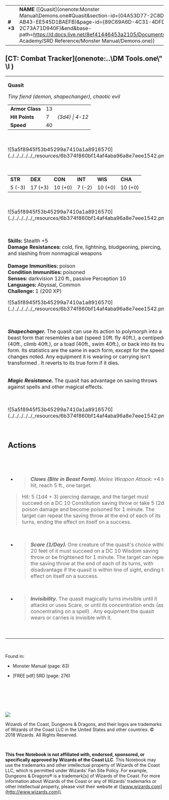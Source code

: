 
|           |                                                                                                                                                                                                                                                                                            |        |       |       |     |       |        |
|-----------|--------------------------------------------------------------------------------------------------------------------------------------------------------------------------------------------------------------------------------------------------------------------------------------------|--------|-------|-------|-----|-------|--------|
| **\# +3** | **NAME** ([Quasit](onenote:Monster Manual\\Demons.one#Quasit&section-id={04A53D77-2C8D-449A-AB43-EE545D1BAEFB}&page-id={89C69A6D-4C31-4DFD-A918-2C73A71D940F}&end&base-path=https://d.docs.live.net/8ef41446453a2105/Documents/Adventure Academy/SRD Reference/Monster Manual/Demons.one)) | **13** | **7** | **7** | \-  | Notes | 200 XP |

## [CT: Combat Tracker](onenote:..\\DM Tools.one\\" \l )

<table><tbody><tr class="odd"><td><p><strong>Quasit</strong></p><p><em>Tiny fiend (demon, shapechanger), chaotic evil<br />
</em></p><table><tbody><tr class="odd"><td><strong>Armor Class</strong></td><td>13</td><td> </td></tr><tr class="even"><td><strong>Hit Points</strong></td><td>7</td><td><em>(3d4) | 4-12</em></td></tr><tr class="odd"><td><strong>Speed</strong></td><td>40</td><td> </td></tr></tbody></table><p> </p><p>![5a5f8945f53b45299a7410a1a8916570](../../../../../_resources/6b374f860bf14af4aba96a8e7eee1542.png)</p><p> </p><table><tbody><tr class="odd"><td><strong>STR</strong></td><td><strong>DEX</strong></td><td><strong>CON</strong></td><td><strong>INT</strong></td><td><strong>WIS</strong></td><td><strong>CHA</strong></td></tr><tr class="even"><td>5 (-3)</td><td>17 (+3)</td><td>10 (+0)</td><td>7 (-2)</td><td>10 (+0)</td><td>10 (+0)</td></tr></tbody></table><p> </p><p>![5a5f8945f53b45299a7410a1a8916570](../../../../../_resources/6b374f860bf14af4aba96a8e7eee1542.png)</p><p> </p><p><strong>Skills:</strong> Stealth +5<br />
<strong>Damage Resistances:</strong> cold, fire, lightning, bludgeoning, piercing, and slashing from nonmagical weapons<br />
<br />
<strong>Damage Immunities:</strong> poison<br />
<strong>Condition Immunities:</strong> poisoned<br />
<strong>Senses:</strong> darkvision 120 ft., passive Perception 10<br />
<strong>Languages:</strong> Abyssal, Common<br />
<strong>Challenge:</strong> 1 (200 XP)</p><p>![5a5f8945f53b45299a7410a1a8916570](../../../../../_resources/6b374f860bf14af4aba96a8e7eee1542.png)</p><p> </p><p><em><strong>Shapechanger.</strong></em> The quasit can use its action to polymorph into a beast form that resembles a bat (speed 10ft. fly 40ft.), a centipede (40ft., climb 40ft.), or a toad (40ft., swim 40ft.), or back into its true form. Its statistics are the same in each form, except for the speed changes noted. Any equipment it is wearing or carrying isn't transformed . It reverts to its true form if it dies.</p><p><em><strong><br />
Magic Resistance.</strong></em> The quasit has advantage on saving throws against spells and other magical effects.</p><p> </p><p>![5a5f8945f53b45299a7410a1a8916570](../../../../../_resources/6b374f860bf14af4aba96a8e7eee1542.png)</p><p> </p><h2 id="actions"><strong>Actions</strong></h2><h2 id="section"> </h2><ul><li><blockquote><p><em><strong>Claws (Bite in Beast Form).</strong> Melee Weapon Attack:</em> +4 to hit, reach 5 ft., one target.</p></blockquote></li></ul><blockquote><p>Hit: 5 (1d4 + 3) piercing damage, and the target must succeed on a DC 10 Constitution saving throw or take 5 (2d4) poison damage and become poisoned for 1 minute. The target can repeat the saving throw at the end of each of its turns, ending the effect on itself on a success.</p></blockquote><p> </p><ul><li><blockquote><p><em><strong>Scare (1/Day).</strong></em> One creature of the quasit's choice within 20 feet of it must succeed on a DC 10 Wisdom saving throw or be frightened for 1 minute. The target can repeat the saving throw at the end of each of its turns, with disadvantage if the quasit is within line of sight, ending the effect on itself on a success.</p></blockquote></li></ul><p> </p><ul><li><blockquote><p><em><strong>Invisibility.</strong></em> The quasit magically turns invisible until it attacks or uses Scare, or until its concentration ends (as if concentrating on a spell) . Any equipment the quasit wears or carries is invisible with it.</p></blockquote></li></ul><p> </p></td></tr></tbody></table>

 

Found in:

-   Monster Manual (page: 63)

-   \[FREE pdf\] SRD (page: 276)

 

 

 

![](tmp\media\image2.png)

Wizards of the Coast, Dungeons & Dragons, and their logos are trademarks of Wizards of the Coast LLC in the United States and other countries. © 2018 Wizards. All Rights Reserved.

 

**This free Notebook is not affiliated with, endorsed, sponsored, or specifically approved by Wizards of the Coast LLC**. This Notebook may use the trademarks and other intellectual property of Wizards of the Coast LLC, which is permitted under Wizards' Fan Site Policy. For example, Dungeons & Dragons® is a trademark\[s\] of Wizards of the Coast. For more information about Wizards of the Coast or any of Wizards' trademarks or other intellectual property, please visit their website at ([www.wizards.com](http://www.wizards.com)).
